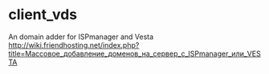 # client_vds
An domain adder for ISPmanager and Vesta
http://wiki.friendhosting.net/index.php?title=Массовое_добавление_доменов_на_сервер_с_ISPmanager_или_VESTA
